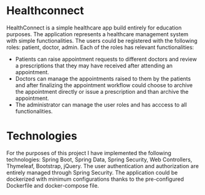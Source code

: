 # Healthconnect
HealthConnect is a simple healthcare app build entirely for education purposes. The application represents a healthcare management system with simple functionalities.
The users could be registered with the following roles: patient, doctor, admin. Each of the roles has relevant functionalities:
- Patients can raise appointment requests to different doctors and review a prescriptions that they may have received after attending an appointment.
- Doctors can manage the appointments raised to them by the patients and after finalizing the appointment workflow could choose to archive the appointment directly or issue a prescription and than archive the appointment.
- The administrator can manage the user roles and has acccess to all functionalities.

# Technologies
For the purposes of this project I have implemented the following technologies: Spring Boot, Spring Data, Spring Security, Web Controllers, Thymeleaf, Bootstrap, jQuery. The user authentication and authorization are entirely managed through Spring Security. The application could be dockerized with minimum configurations thanks to the pre-configured Dockerfile and docker-compose file.
